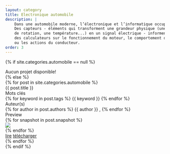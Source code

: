 ```yaml
---
layout: category
title: Electronique automobile
description: |
    Dans une automobile moderne, l’électronique et l’informatique occupent une place importante. 
    Des capteurs - éléments qui transforment une grandeur physique (une vitesse 
    de rotation, une température...) en un signal électrique - informent en permanence 
    des calculateurs sur le fonctionnement du moteur, le comportement du véhicule 
    ou les actions du conducteur.
order: 3
---
```


{% if site.categories.automobile == null %}
<div class="row"> Aucun projet disponible! </div>
{% else %}
<div class="row">
{% for post in site.categories.automobile %}
<div class="col m6 s12">
<div class="card white">
<div class="card-content grey-text text-darken-2">
<span class="card-title"> {{ post.title }} </span>
<div class="row">
<div class="project-h">Mots clés</div> 
<div>
<!-- keywords -->
{% for keyword in post.tags %}
<span class="keyword"> {{ keyword }} </span>
{% endfor %}
</div>
<div class="project-h">Auteur(s)</div>
<div>
<!-- authors name -->
{% for author in post.authors %}
<span class="author"> {{ author }} </span>, 
{% endfor %}
</div>
</div>
<div class="row">
<div class="h-project">Preview</div>
{% for snapshot in post.snapshot %}
<div class="col l6 m6 s12">
    <img class="responsive-img" src="/images/{{ snapshot }}" />
</div>
{% endfor %}
</div>
<div class="card-action">
<a href="{{ post.url }}" class="grey-text darken-3">lire</a>
<a href="/downloads/{{ post.download }}" class="grey-text darken-3">télécharger</a>
</div>
</div>
</div>
</div>
    {% endfor %}
</div>
{% endif %}


